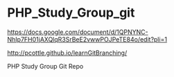 PHP_Study_Group_git
===================

https://docs.google.com/document/d/1QPNYNC-NhIp7FH01jAXQlqR3SrBeE2vwwPOJPeTE84o/edit?pli=1

http://pcottle.github.io/learnGitBranching/

PHP Study Group Git Repo
